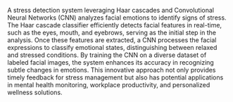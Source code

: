 A stress detection system leveraging Haar cascades and Convolutional Neural Networks (CNN) analyzes facial emotions to identify signs of stress. The Haar cascade classifier efficiently detects facial features in real-time, such as the eyes, mouth, and eyebrows, serving as the initial step in the analysis. Once these features are extracted, a CNN processes the facial expressions to classify emotional states, distinguishing between relaxed and stressed conditions. By training the CNN on a diverse dataset of labeled facial images, the system enhances its accuracy in recognizing subtle changes in emotions. This innovative approach not only provides timely feedback for stress management but also has potential applications in mental health monitoring, workplace productivity, and personalized wellness solutions.
